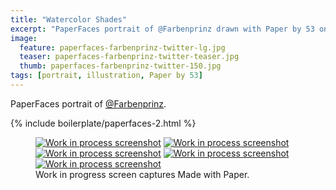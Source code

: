 ```yaml
---
title: "Watercolor Shades"
excerpt: "PaperFaces portrait of @Farbenprinz drawn with Paper by 53 on an iPad."
image: 
  feature: paperfaces-farbenprinz-twitter-lg.jpg
  teaser: paperfaces-farbenprinz-twitter-teaser.jpg
  thumb: paperfaces-farbenprinz-twitter-150.jpg
tags: [portrait, illustration, Paper by 53]
---
```


PaperFaces portrait of [@Farbenprinz](http://twitter.com/farbenprinz).

{% include boilerplate/paperfaces-2.html %}

<figure class="third">
  <a href="{{ site.url }}/images/paperfaces-farbenprinz-process-1-lg.jpg"><img src="{{ site.url }}/images/paperfaces-farbenprinz-process-1-600.jpg" alt="Work in process screenshot"></a>
  <a href="{{ site.url }}/images/paperfaces-farbenprinz-process-2-lg.jpg"><img src="{{ site.url }}/images/paperfaces-farbenprinz-process-2-600.jpg" alt="Work in process screenshot"></a>
  <a href="{{ site.url }}/images/paperfaces-farbenprinz-process-3-lg.jpg"><img src="{{ site.url }}/images/paperfaces-farbenprinz-process-3-600.jpg" alt="Work in process screenshot"></a>
  <a href="{{ site.url }}/images/paperfaces-farbenprinz-process-4-lg.jpg"><img src="{{ site.url }}/images/paperfaces-farbenprinz-process-4-600.jpg" alt="Work in process screenshot"></a>
  <a href="{{ site.url }}/images/paperfaces-farbenprinz-process-5-lg.jpg"><img src="{{ site.url }}/images/paperfaces-farbenprinz-process-5-600.jpg" alt="Work in process screenshot"></a>
  <figcaption>Work in progress screen captures Made with Paper.</figcaption>
</figure>